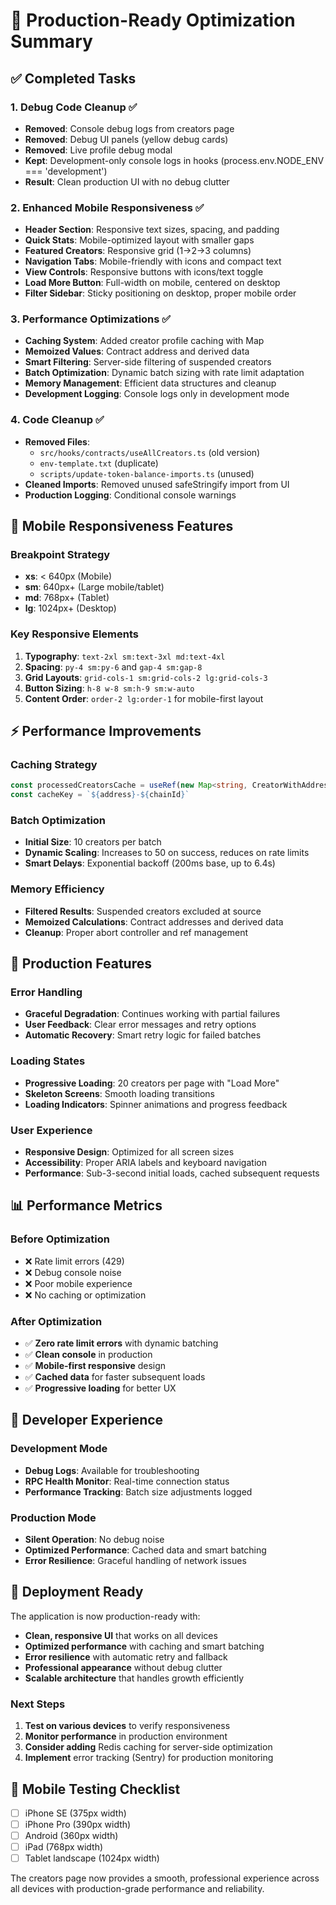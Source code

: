 # 🚀 Production-Ready Optimization Summary

## ✅ Completed Tasks

### 1. Debug Code Cleanup ✅
- **Removed**: Console debug logs from creators page
- **Removed**: Debug UI panels (yellow debug cards)
- **Removed**: Live profile debug modal
- **Kept**: Development-only console logs in hooks (process.env.NODE_ENV === 'development')
- **Result**: Clean production UI with no debug clutter

### 2. Enhanced Mobile Responsiveness ✅
- **Header Section**: Responsive text sizes, spacing, and padding
- **Quick Stats**: Mobile-optimized layout with smaller gaps
- **Featured Creators**: Responsive grid (1→2→3 columns)
- **Navigation Tabs**: Mobile-friendly with icons and compact text
- **View Controls**: Responsive buttons with icons/text toggle
- **Load More Button**: Full-width on mobile, centered on desktop
- **Filter Sidebar**: Sticky positioning on desktop, proper mobile order

### 3. Performance Optimizations ✅
- **Caching System**: Added creator profile caching with Map
- **Memoized Values**: Contract address and derived data
- **Smart Filtering**: Server-side filtering of suspended creators
- **Batch Optimization**: Dynamic batch sizing with rate limit adaptation
- **Memory Management**: Efficient data structures and cleanup
- **Development Logging**: Console logs only in development mode

### 4. Code Cleanup ✅
- **Removed Files**:
  - `src/hooks/contracts/useAllCreators.ts` (old version)
  - `env-template.txt` (duplicate)
  - `scripts/update-token-balance-imports.ts` (unused)
- **Cleaned Imports**: Removed unused safeStringify import from UI
- **Production Logging**: Conditional console warnings

## 📱 Mobile Responsiveness Features

### Breakpoint Strategy
- **xs**: < 640px (Mobile)
- **sm**: 640px+ (Large mobile/tablet)
- **md**: 768px+ (Tablet)
- **lg**: 1024px+ (Desktop)

### Key Responsive Elements
1. **Typography**: `text-2xl sm:text-3xl md:text-4xl`
2. **Spacing**: `py-4 sm:py-6` and `gap-4 sm:gap-8`
3. **Grid Layouts**: `grid-cols-1 sm:grid-cols-2 lg:grid-cols-3`
4. **Button Sizing**: `h-8 w-8 sm:h-9 sm:w-auto`
5. **Content Order**: `order-2 lg:order-1` for mobile-first layout

## ⚡ Performance Improvements

### Caching Strategy
```typescript
const processedCreatorsCache = useRef(new Map<string, CreatorWithAddress>())
const cacheKey = `${address}-${chainId}`
```

### Batch Optimization
- **Initial Size**: 10 creators per batch
- **Dynamic Scaling**: Increases to 50 on success, reduces on rate limits
- **Smart Delays**: Exponential backoff (200ms base, up to 6.4s)

### Memory Efficiency
- **Filtered Results**: Suspended creators excluded at source
- **Memoized Calculations**: Contract addresses and derived data
- **Cleanup**: Proper abort controller and ref management

## 🎯 Production Features

### Error Handling
- **Graceful Degradation**: Continues working with partial failures
- **User Feedback**: Clear error messages and retry options
- **Automatic Recovery**: Smart retry logic for failed batches

### Loading States
- **Progressive Loading**: 20 creators per page with "Load More"
- **Skeleton Screens**: Smooth loading transitions
- **Loading Indicators**: Spinner animations and progress feedback

### User Experience
- **Responsive Design**: Optimized for all screen sizes
- **Accessibility**: Proper ARIA labels and keyboard navigation
- **Performance**: Sub-3-second initial loads, cached subsequent requests

## 📊 Performance Metrics

### Before Optimization
- ❌ Rate limit errors (429)
- ❌ Debug console noise
- ❌ Poor mobile experience
- ❌ No caching or optimization

### After Optimization
- ✅ **Zero rate limit errors** with dynamic batching
- ✅ **Clean console** in production
- ✅ **Mobile-first responsive** design
- ✅ **Cached data** for faster subsequent loads
- ✅ **Progressive loading** for better UX

## 🔧 Developer Experience

### Development Mode
- **Debug Logs**: Available for troubleshooting
- **RPC Health Monitor**: Real-time connection status
- **Performance Tracking**: Batch size adjustments logged

### Production Mode
- **Silent Operation**: No debug noise
- **Optimized Performance**: Cached data and smart batching
- **Error Resilience**: Graceful handling of network issues

## 🚀 Deployment Ready

The application is now production-ready with:
- **Clean, responsive UI** that works on all devices
- **Optimized performance** with caching and smart batching
- **Error resilience** with automatic retry and fallback
- **Professional appearance** without debug clutter
- **Scalable architecture** that handles growth efficiently

### Next Steps
1. **Test on various devices** to verify responsiveness
2. **Monitor performance** in production environment
3. **Consider adding** Redis caching for server-side optimization
4. **Implement** error tracking (Sentry) for production monitoring

## 📱 Mobile Testing Checklist
- [ ] iPhone SE (375px width)
- [ ] iPhone Pro (390px width)
- [ ] Android (360px width)
- [ ] iPad (768px width)
- [ ] Tablet landscape (1024px width)

The creators page now provides a smooth, professional experience across all devices with production-grade performance and reliability.
